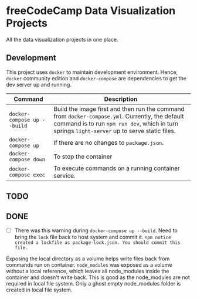 # freeCodeCamp Data Visualization Projects

All the data visualization projects in one place. 

## Development

This project uses `docker` to maintain development environment. Hence, `docker` community edition and `docker-compose` are dependencies to get the dev server up and running.

Command | Description
------- | -----------
`docker-compose up --build` | Build the image first and then run the command from `docker-compose.yml`. Currently, the default command is to run `npm run dev`, which in turn springs `light-server` up to serve static files.
`docker-compose up` | If there are no changes to `package.json`.
`docker-compose down` | To stop the container
`docker-compose exec` | To execute commands on a running container service.


## TODO

## DONE
- [ ] There was this warning during `docker-compose up --build`. Need to bring the `lock` file back to host system and commit it. `npm notice created a lockfile as package-lock.json. You should commit this file.`

Exposing the local directory as a volume helps write files back from commands run on container. `node_modules` was exposed as a volume without a local reference, which leaves all node_modules inside the container and doesn't write back. This is good as the node_modules are not required in local file system. Only a ghost empty node_modules folder is created in local file system.